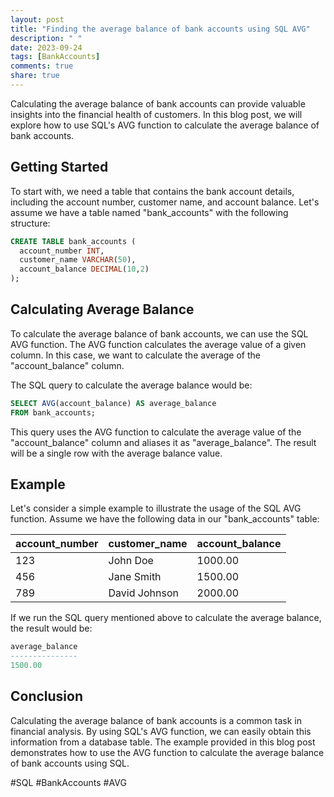 ```yaml
---
layout: post
title: "Finding the average balance of bank accounts using SQL AVG"
description: " "
date: 2023-09-24
tags: [BankAccounts]
comments: true
share: true
---
```


Calculating the average balance of bank accounts can provide valuable insights into the financial health of customers. In this blog post, we will explore how to use SQL's AVG function to calculate the average balance of bank accounts.

## Getting Started

To start with, we need a table that contains the bank account details, including the account number, customer name, and account balance. Let's assume we have a table named "bank_accounts" with the following structure:

```sql
CREATE TABLE bank_accounts (
  account_number INT,
  customer_name VARCHAR(50),
  account_balance DECIMAL(10,2)
);
```

## Calculating Average Balance

To calculate the average balance of bank accounts, we can use the SQL AVG function. The AVG function calculates the average value of a given column. In this case, we want to calculate the average of the "account_balance" column.

The SQL query to calculate the average balance would be:

```sql
SELECT AVG(account_balance) AS average_balance
FROM bank_accounts;
```

This query uses the AVG function to calculate the average value of the "account_balance" column and aliases it as "average_balance". The result will be a single row with the average balance value.

## Example

Let's consider a simple example to illustrate the usage of the SQL AVG function. Assume we have the following data in our "bank_accounts" table:

| account_number | customer_name | account_balance |
|----------------|---------------|-----------------|
| 123            | John Doe      | 1000.00         |
| 456            | Jane Smith    | 1500.00         |
| 789            | David Johnson | 2000.00         |

If we run the SQL query mentioned above to calculate the average balance, the result would be:

```sql
average_balance
---------------
1500.00
```

## Conclusion

Calculating the average balance of bank accounts is a common task in financial analysis. By using SQL's AVG function, we can easily obtain this information from a database table. The example provided in this blog post demonstrates how to use the AVG function to calculate the average balance of bank accounts using SQL.

#SQL #BankAccounts #AVG